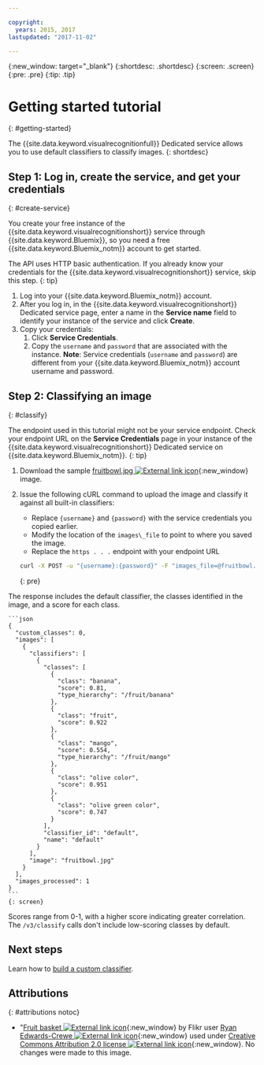 ```yaml
---

copyright:
  years: 2015, 2017
lastupdated: "2017-11-02"

---
```


{:new_window: target="_blank"}
{:shortdesc: .shortdesc}
{:screen: .screen}
{:pre: .pre}
{:tip: .tip}

# Getting started tutorial
{: #getting-started}

The {{site.data.keyword.visualrecognitionfull}} Dedicated service allows you to use default classifiers to classify images.
{: shortdesc}

## Step 1: Log in, create the service, and get your credentials
{: #create-service}

You create your free instance of the {{site.data.keyword.visualrecognitionshort}} service through {{site.data.keyword.Bluemix}}, so you need a free {{site.data.keyword.Bluemix_notm}} account to get started.

The API uses HTTP basic authentication. If you already know your credentials for the {{site.data.keyword.visualrecognitionshort}} service, skip this step.
{: tip}

1.  Log into your {{site.data.keyword.Bluemix_notm}} account.
1.  After you log in, in the {{site.data.keyword.visualrecognitionshort}} Dedicated service page, enter a name in the **Service name** field to identify your instance of the service and click **Create**.
1.  Copy your credentials:
    1.  Click **Service Credentials**.
    1.  Copy the `username` and `password` that are associated with the instance.
    **Note**: Service credentials (`username` and `password`) are different from your {{site.data.keyword.Bluemix_notm}} account username and password.

## Step 2: Classifying an image
{: #classify}

The endpoint used in this tutorial might not be your service endpoint. Check your endpoint URL on the **Service Credentials** page in your instance of the {{site.data.keyword.visualrecognitionshort}} Dedicated service on {{site.data.keyword.Bluemix_notm}}.
{: tip}

1.  Download the sample [fruitbowl.jpg ![External link icon](../../icons/launch-glyph.svg "External link icon")](https://watson-developer-cloud.github.io/doc-tutorial-downloads/visual-recognition/fruitbowl.jpg){:new_window} image.
1.  Issue the following cURL command to upload the image and classify it against all built-in classifiers:
    - Replace `{username}` and `{password}` with the service credentials you copied earlier.
    - Modify the location of the `images\_file` to point to where you saved the image.
    - Replace the `https . . .` endpoint with your endpoint URL

    ```bash
    curl -X POST -u "{username}:{password}" -F "images_file=@fruitbowl.jpg" "https://gateway.yourenvironment.watsonplatform.net/visual-recognition/api/v3/classify?version=2016-05-17"
    ```
    {: pre}

  The response includes the default classifier, the classes identified in the image, and a score for each class.

    ```json
    {
      "custom_classes": 0,
      "images": [
        {
          "classifiers": [
            {
              "classes": [
                {
                  "class": "banana",
                  "score": 0.81,
                  "type_hierarchy": "/fruit/banana"
                },
                {
                  "class": "fruit",
                  "score": 0.922
                },
                {
                  "class": "mango",
                  "score": 0.554,
                  "type_hierarchy": "/fruit/mango"
                },
                {
                  "class": "olive color",
                  "score": 0.951
                },
                {
                  "class": "olive green color",
                  "score": 0.747
                }
              ],
              "classifier_id": "default",
              "name": "default"
            }
          ],
          "image": "fruitbowl.jpg"
        }
      ],
      "images_processed": 1
    }
    ```
    {: screen}

  Scores range from 0-1, with a higher score indicating greater correlation. The `/v3/classify` calls don't include low-scoring classes by default.

## Next steps

Learn how to [build a custom classifier](/docs/services/visual-recognition-dedicated/tutorial-custom-classifier.html).

## Attributions
{: #attributions notoc}

- "[Fruit basket ![External link icon](../../icons/launch-glyph.svg "External link icon")](https://flic.kr/p/JPHES "Fruit basket"){:new_window} by Flikr user [Ryan Edwards-Crewe ![External link icon](../../icons/launch-glyph.svg "External link icon")](https://www.flickr.com/photos/ryanec/){:new_window} used under [Creative Commons Attribution 2.0 license ![External link icon](../../icons/launch-glyph.svg "External link icon")](http://creativecommons.org/licenses/by/2.0/deed.en){:new_window}. No changes were made to this image.

